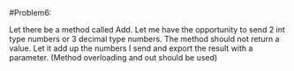 #Problem6:

Let there be a method called Add. Let me have the opportunity to send 2 int type numbers or 3 decimal type numbers. The method should not return a value. Let it add up the numbers I send and export the result with a parameter. (Method overloading and out should be used)

